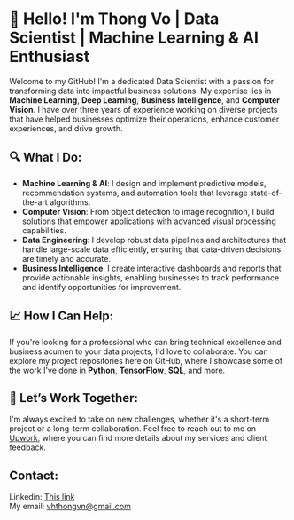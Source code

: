 # 👋 Hello! I'm Thong Vo | Data Scientist | Machine Learning & AI Enthusiast

Welcome to my GitHub! I'm a dedicated Data Scientist with a passion for transforming data into impactful business solutions. My expertise lies in **Machine Learning**, **Deep Learning**, **Business Intelligence**, and **Computer Vision**. I have over three years of experience working on diverse projects that have helped businesses optimize their operations, enhance customer experiences, and drive growth.

## 🔍 What I Do:
- **Machine Learning & AI**: I design and implement predictive models, recommendation systems, and automation tools that leverage state-of-the-art algorithms.
- **Computer Vision**: From object detection to image recognition, I build solutions that empower applications with advanced visual processing capabilities.
- **Data Engineering**: I develop robust data pipelines and architectures that handle large-scale data efficiently, ensuring that data-driven decisions are timely and accurate.
- **Business Intelligence**: I create interactive dashboards and reports that provide actionable insights, enabling businesses to track performance and identify opportunities for improvement.

## 📈 How I Can Help:
If you're looking for a professional who can bring technical excellence and business acumen to your data projects, I'd love to collaborate. You can explore my project repositories here on GitHub, where I showcase some of the work I've done in **Python**, **TensorFlow**, **SQL**, and more.

## 🔗 Let’s Work Together:
I'm always excited to take on new challenges, whether it's a short-term project or a long-term collaboration. Feel free to reach out to me on [Upwork](https://www.upwork.com/), where you can find more details about my services and client feedback.

## Contact:
Linkedin: [This link](https://www.linkedin.com/in/thongvhoang/) <br />
My email: vhthongvn@gmail.com
